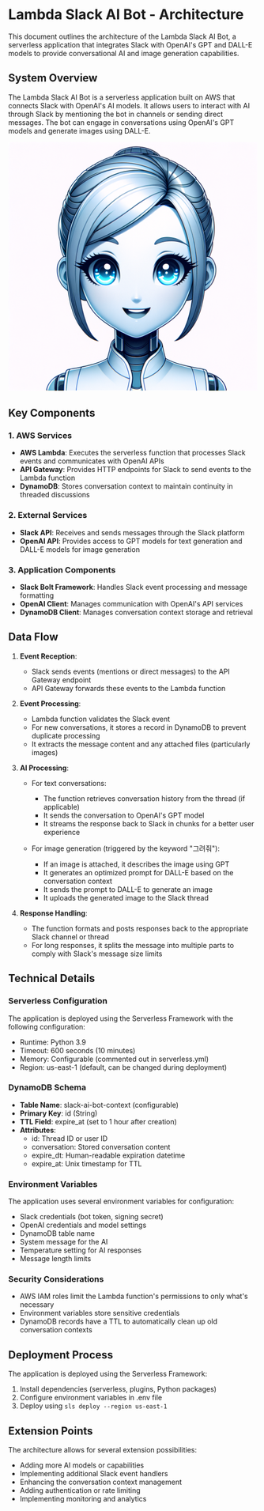 # Lambda Slack AI Bot - Architecture

This document outlines the architecture of the Lambda Slack AI Bot, a serverless application that integrates Slack with OpenAI's GPT and DALL-E models to provide conversational AI and image generation capabilities.

## System Overview

The Lambda Slack AI Bot is a serverless application built on AWS that connects Slack with OpenAI's AI models. It allows users to interact with AI through Slack by mentioning the bot in channels or sending direct messages. The bot can engage in conversations using OpenAI's GPT models and generate images using DALL-E.

![Architecture Overview](images/bot.png)

## Key Components

### 1. AWS Services

- **AWS Lambda**: Executes the serverless function that processes Slack events and communicates with OpenAI APIs
- **API Gateway**: Provides HTTP endpoints for Slack to send events to the Lambda function
- **DynamoDB**: Stores conversation context to maintain continuity in threaded discussions

### 2. External Services

- **Slack API**: Receives and sends messages through the Slack platform
- **OpenAI API**: Provides access to GPT models for text generation and DALL-E models for image generation

### 3. Application Components

- **Slack Bolt Framework**: Handles Slack event processing and message formatting
- **OpenAI Client**: Manages communication with OpenAI's API services
- **DynamoDB Client**: Manages conversation context storage and retrieval

## Data Flow

1. **Event Reception**:
   - Slack sends events (mentions or direct messages) to the API Gateway endpoint
   - API Gateway forwards these events to the Lambda function

2. **Event Processing**:
   - Lambda function validates the Slack event
   - For new conversations, it stores a record in DynamoDB to prevent duplicate processing
   - It extracts the message content and any attached files (particularly images)

3. **AI Processing**:
   - For text conversations:
     - The function retrieves conversation history from the thread (if applicable)
     - It sends the conversation to OpenAI's GPT model
     - It streams the response back to Slack in chunks for a better user experience

   - For image generation (triggered by the keyword "그려줘"):
     - If an image is attached, it describes the image using GPT
     - It generates an optimized prompt for DALL-E based on the conversation context
     - It sends the prompt to DALL-E to generate an image
     - It uploads the generated image to the Slack thread

4. **Response Handling**:
   - The function formats and posts responses back to the appropriate Slack channel or thread
   - For long responses, it splits the message into multiple parts to comply with Slack's message size limits

## Technical Details

### Serverless Configuration

The application is deployed using the Serverless Framework with the following configuration:
- Runtime: Python 3.9
- Timeout: 600 seconds (10 minutes)
- Memory: Configurable (commented out in serverless.yml)
- Region: us-east-1 (default, can be changed during deployment)

### DynamoDB Schema

- **Table Name**: slack-ai-bot-context (configurable)
- **Primary Key**: id (String)
- **TTL Field**: expire_at (set to 1 hour after creation)
- **Attributes**:
  - id: Thread ID or user ID
  - conversation: Stored conversation content
  - expire_dt: Human-readable expiration datetime
  - expire_at: Unix timestamp for TTL

### Environment Variables

The application uses several environment variables for configuration:
- Slack credentials (bot token, signing secret)
- OpenAI credentials and model settings
- DynamoDB table name
- System message for the AI
- Temperature setting for AI responses
- Message length limits

### Security Considerations

- AWS IAM roles limit the Lambda function's permissions to only what's necessary
- Environment variables store sensitive credentials
- DynamoDB records have a TTL to automatically clean up old conversation contexts

## Deployment Process

The application is deployed using the Serverless Framework:
1. Install dependencies (serverless, plugins, Python packages)
2. Configure environment variables in .env file
3. Deploy using `sls deploy --region us-east-1`

## Extension Points

The architecture allows for several extension possibilities:
- Adding more AI models or capabilities
- Implementing additional Slack event handlers
- Enhancing the conversation context management
- Adding authentication or rate limiting
- Implementing monitoring and analytics
